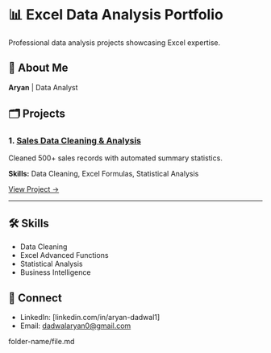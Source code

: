 # 📊 Excel Data Analysis Portfolio

   Professional data analysis projects showcasing Excel expertise.

   ## 👋 About Me

   **Aryan** | Data Analyst

   ## 🗂️ Projects

   ### 1. [Sales Data Cleaning & Analysis](./sales-data-cleaning/)
   
   Cleaned 500+ sales records with automated summary statistics.
   
   **Skills:** Data Cleaning, Excel Formulas, Statistical Analysis
   
   [View Project →](./sales-data-cleaning/)

   ---

   ## 🛠️ Skills

   - Data Cleaning
   - Excel Advanced Functions  
   - Statistical Analysis
   - Business Intelligence

   ## 🤝 Connect

   - LinkedIn: [linkedin.com/in/aryan-dadwal1]
   - Email: dadwalaryan0@gmail.com

   
folder-name/file.md
